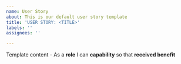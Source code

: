 ```yaml
---
name: User Story
about: This is our default user story template
title: 'USER STORY: <TITLE>'
labels: ''
assignees: ''

---
```


Template content - As a **role** I can **capability** so that **received benefit**
